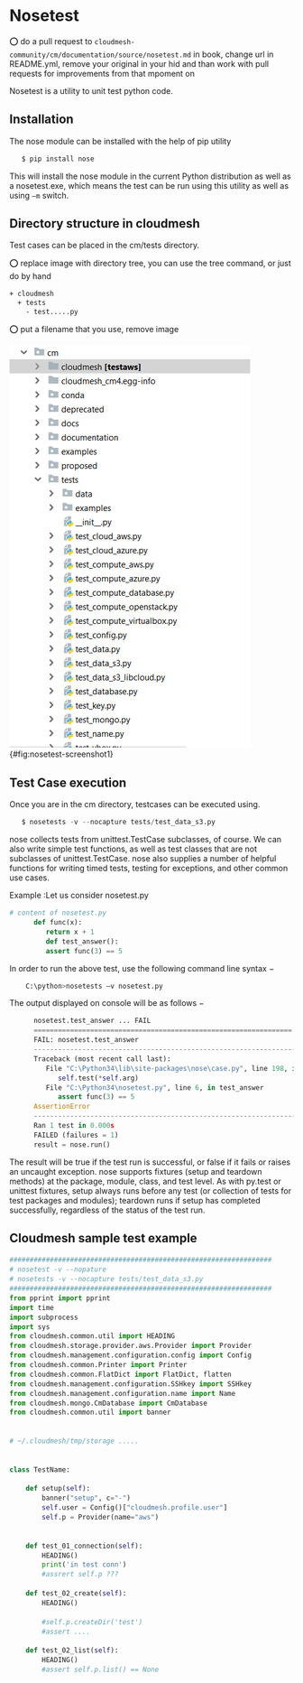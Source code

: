 # Nosetest

:o: do a pull request to `cloudmesh-community/cm/documentation/source/nosetest.md` in book, change url in README.yml, remove your original in your hid and than work with pull requests for improvements from that mpoment on 

Nosetest is a utility to unit test python code. 

## Installation
The nose module can be installed with the help of pip utility

```python
   $ pip install nose
```

This will install the nose module in the current Python distribution as well 
as a nosetest.exe, which means the test can be run using this utility as well as using `–m` switch.

## Directory structure in cloudmesh

Test cases can be placed in the cm/tests directory.

:o: replace image with directory tree, you can use the tree command, or just do by hand 

```
+ cloudmesh
  + tests
    - test.....py
```

:o: put a filename that you use, remove image

![nosetest Directory Structure](images/nosetest-screenshot1.png){#fig:nosetest-screenshot1}

## Test Case execution 

Once you are in the cm directory, testcases can be executed using.

```python
   $ nosetests -v --nocapture tests/test_data_s3.py
```

nose collects tests from unittest.TestCase subclasses, of course. We can also write simple test functions, as well as test classes that are not subclasses of unittest.TestCase. nose also supplies a number of helpful functions for writing timed tests, testing for exceptions, and other common use cases.

Example
:Let us consider nosetest.py

```python
# content of nosetest.py
      def func(x):
         return x + 1
         def test_answer():
         assert func(3) == 5
```
In order to run the above test, use the following command line syntax −

```python
    C:\python>nosetests –v nosetest.py
```

The output displayed on console will be as follows −

```python
      nosetest.test_answer ... FAIL
      ================================================================
      FAIL: nosetest.test_answer
      ----------------------------------------------------------------------
      Traceback (most recent call last):
         File "C:\Python34\lib\site-packages\nose\case.py", line 198, in runTest
            self.test(*self.arg)
         File "C:\Python34\nosetest.py", line 6, in test_answer
            assert func(3) == 5
      AssertionError
      ----------------------------------------------------------------------
      Ran 1 test in 0.000s
      FAILED (failures = 1)
      result = nose.run()
```

The result will be true if the test run is successful, or false if it fails or raises an uncaught exception.
nose supports fixtures (setup and teardown methods) at the package, module, class, and test level. As with py.test or unittest fixtures, setup always runs before any test (or collection of tests for test packages and modules); teardown runs if setup has completed successfully, regardless of the status of the test run.

## Cloudmesh sample test example

```python
#################################################################
# nosetest -v --nopature
# nosetests -v --nocapture tests/test_data_s3.py
#################################################################
from pprint import pprint
import time
import subprocess
import sys
from cloudmesh.common.util import HEADING
from cloudmesh.storage.provider.aws.Provider import Provider
from cloudmesh.management.configuration.config import Config
from cloudmesh.common.Printer import Printer
from cloudmesh.common.FlatDict import FlatDict, flatten
from cloudmesh.management.configuration.SSHkey import SSHkey
from cloudmesh.management.configuration.name import Name
from cloudmesh.mongo.CmDatabase import CmDatabase
from cloudmesh.common.util import banner


# ~/.cloudmesh/tmp/storage .....


class TestName:

    def setup(self):
        banner("setup", c="-")
        self.user = Config()["cloudmesh.profile.user"]
        self.p = Provider(name="aws")
        

    def test_01_connection(self):
        HEADING()
        print('in test conn')
        #assrert self.p ???

    def test_02_create(self):
        HEADING()

        #self.p.createDir('test')
        #assert ....
        
    def test_02_list(self):
        HEADING()
        #assert self.p.list() == None
   ```     
